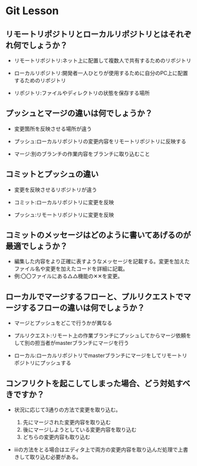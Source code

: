 # Git Lesson

## リモートリポジトリとローカルリポジトリとはそれぞれ何でしょうか？

- リモートリポジトリ:ネット上に配置して複数人で共有するためのリポジトリ

- ローカルリポジトリ:開発者一人ひとりが使用するために自分のPC上に配置するためのリポジトリ

- リポジトリ:ファイルやディレクトリの状態を保存する場所

## プッシュとマージの違いは何でしょうか？

- 変更箇所を反映させる場所が違う

- プッシュ:ローカルリポジトリの変更内容をリモートリポジトリに反映する

- マージ:別のブランチの作業内容をブランチに取り込むこと

## コミットとプッシュの違い

- 変更を反映させるリポジトリが違う

- コミット:ローカルリポジトリに変更を反映

- プッシュ:リモートリポジトリに変更を反映

## コミットのメッセージはどのように書いてあげるのが最適でしょうか？

- 編集した内容をより正確に表すようなメッセージを記載する。変更を加えたファイル名や変更を加えたコードを詳細に記載。
- 例:〇〇ファイルにある△△機能の✕✕を変更。

## ローカルでマージするフローと、プルリクエストでマージするフローの違いは何でしょうか？

- マージとプッシュをどこで行うかが異なる

- プルリクエスト:リモート上の作業ブランチにプッシュしてからマージ依頼をして別の担当者がmasterブランチにマージを行う

- ローカル:ローカルリポジトリでmasterブランチにマージをしてリモートリポジトリにプッシュする

## コンフリクトを起こしてしまった場合、どう対処すべきですか？

- 状況に応じて3通りの方法で変更を取り込む。

  1. 先にマージされた変更内容を取り込む
  1. 後にマージしようとしている変更内容を取り込む
  1. どちらの変更内容も取り込む

- ⅲの方法をとる場合はエディタ上で両方の変更内容を取り込んだ処理で上書きして取り込む必要がある。